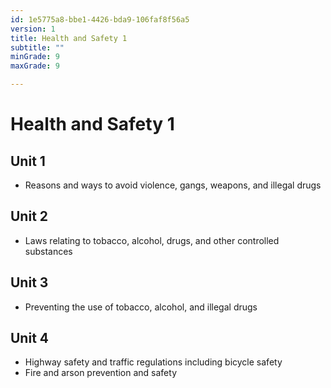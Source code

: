 ```yaml
---
id: 1e5775a8-bbe1-4426-bda9-106faf8f56a5
version: 1
title: Health and Safety 1
subtitle: ""
minGrade: 9
maxGrade: 9

---
```

# Health and Safety 1


## Unit 1
* Reasons and ways to avoid violence, gangs, weapons, and illegal drugs

## Unit 2
* Laws relating to tobacco, alcohol, drugs, and other controlled substances

## Unit 3
* Preventing the use of tobacco, alcohol, and illegal drugs

## Unit 4
* Highway safety and traffic regulations including bicycle safety
* Fire and arson prevention and safety